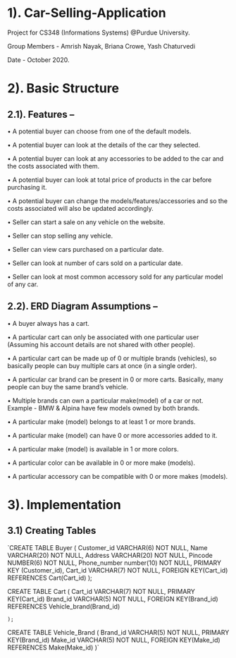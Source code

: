 # 1). Car-Selling-Application

Project for CS348 (Informations Systems) @Purdue University.

Group Members - Amrish Nayak, Briana Crowe, Yash Chaturvedi

Date - October 2020.


# 2). Basic Structure
## 2.1). Features –

• A potential buyer can choose from one of the default models.

• A potential buyer can look at the details of the car they selected.

• A potential buyer can look at any accessories to be added to the car and the costs associated with them.

• A potential buyer can look at total price of products in the car before purchasing it.

• A potential buyer can change the models/features/accessories and so the costs associated will also be updated accordingly.

• Seller can start a sale on any vehicle on the website.

• Seller can stop selling any vehicle.

• Seller can view cars purchased on a particular date.

• Seller can look at number of cars sold on a particular date.

• Seller can look at most common accessory sold for any particular model of any car.



## 2.2). ERD Diagram Assumptions –
•	A buyer always has a cart.

•	A particular cart can only be associated with one particular user (Assuming his account details are not shared with other people).

•	A particular cart can be made up of 0 or multiple brands (vehicles), so basically people can buy multiple cars at once (in a single order).

•	A particular car brand can be present in 0 or more carts. Basically, many people can buy the same brand’s vehicle.

•	Multiple brands can own a particular make(model) of a car or not. Example - BMW & Alpina have few models owned by both brands.

•	A particular make (model) belongs to at least 1 or more brands.

•	A particular make (model) can have 0 or more accessories added to it.

•	A particular make (model) is available in 1 or more colors.

•	A particular color can be available in 0 or more make (models).

•	A particular accessory can be compatible with 0 or more makes (models).

# 3). Implementation
## 3.1) Creating Tables
`CREATE TABLE Buyer
    (
        Customer_id VARCHAR(6) NOT NULL,
        Name VARCHAR(20) NOT NULL,
        Address VARCHAR(20) NOT NULL,
        Pincode NUMBER(6) NOT NULL,
        Phone_number number(10) NOT NULL,
        PRIMARY KEY (Customer_id),
        Cart_id VARCHAR(7) NOT NULL,
        FOREIGN KEY(Cart_id) REFERENCES Cart(Cart_id)
    );
    
 CREATE TABLE Cart
    (
        Cart_id VARCHAR(7) NOT NULL,
        PRIMARY KEY(Cart_id)
        Brand_id VARCHAR(5) NOT NULL,
        FOREIGN KEY(Brand_id) REFERENCES Vehicle_brand(Brand_id)
       
    );
    
 CREATE TABLE Vehicle_Brand
 (
        Brand_id VARCHAR(5) NOT NULL,
        PRIMARY KEY(Brand_id)
        Make_id VARCHAR(5) NOT NULL,
        FOREIGN KEY(Make_id) REFERENCES Make(Make_id)
 )`
